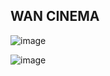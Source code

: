 ## WAN CINEMA

![image](https://github.com/user-attachments/assets/99396c38-fe2e-4844-b2a3-9c21e4ea3573)

![image](https://github.com/user-attachments/assets/0496f58a-ce49-4997-a7f7-dd4524882544)
